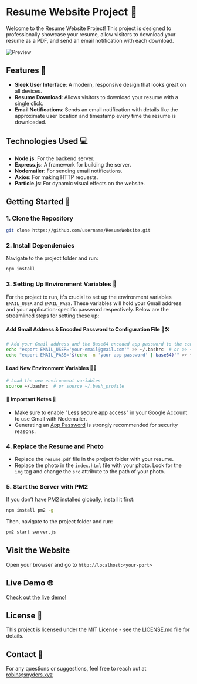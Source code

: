 # Resume Website Project 🌟

Welcome to the Resume Website Project! This project is designed to professionally showcase your resume, allow visitors to download your resume as a PDF, and send an email notification with each download.

![Preview](https://i.imgur.com/cBQ1MFo.png)


## Features 🚀

- **Sleek User Interface**: A modern, responsive design that looks great on all devices.
- **Resume Download**: Allows visitors to download your resume with a single click.
- **Email Notifications**: Sends an email notification with details like the approximate user location and timestamp every time the resume is downloaded.

## Technologies Used 💻

- **Node.js**: For the backend server.
- **Express.js**: A framework for building the server.
- **Nodemailer**: For sending email notifications.
- **Axios**: For making HTTP requests.
- **Particle.js**: For dynamic visual effects on the website.

## Getting Started 🏁

### 1. Clone the Repository
```sh
git clone https://github.com/username/ResumeWebsite.git
```

### 2. Install Dependencies
Navigate to the project folder and run:
```sh
npm install
```

### 3. Setting Up Environment Variables 🌿

For the project to run, it's crucial to set up the environment variables `EMAIL_USER` and `EMAIL_PASS`. These variables will hold your Gmail address and your application-specific password respectively. Below are the streamlined steps for setting these up:

#### Add Gmail Address & Encoded Password to Configuration File 📧🛠
```sh
# Add your Gmail address and the Base64 encoded app password to the configuration file
echo "export EMAIL_USER='your-email@gmail.com'" >> ~/.bashrc  # or >> ~/.bash_profile
echo "export EMAIL_PASS='$(echo -n 'your app password' | base64)'" >> ~/.bashrc  # or >> ~/.bash_profile
```

#### Load New Environment Variables 💾🔄
```sh
# Load the new environment variables
source ~/.bashrc  # or source ~/.bash_profile
```

#### 🚨 Important Notes 🚨
- Make sure to enable "Less secure app access" in your Google Account to use Gmail with Nodemailer.
- Generating an [App Password](https://myaccount.google.com/apppasswords) is strongly recommended for security reasons.

### 4. Replace the Resume and Photo
- Replace the `resume.pdf` file in the project folder with your resume.
- Replace the photo in the `index.html` file with your photo. Look for the `img` tag and change the `src` attribute to the path of your photo.

### 5. Start the Server with PM2
If you don’t have PM2 installed globally, install it first:
```sh
npm install pm2 -g
```
Then, navigate to the project folder and run:
```sh
pm2 start server.js
```

## Visit the Website
Open your browser and go to `http://localhost:<your-port>`

## Live Demo 🌐

[Check out the live demo!](<https://snyders.xyz>)

## License 📄

This project is licensed under the MIT License - see the [LICENSE.md](LICENSE.md) file for details.

## Contact 📧

For any questions or suggestions, feel free to reach out at <robin@snyders.xyz>

